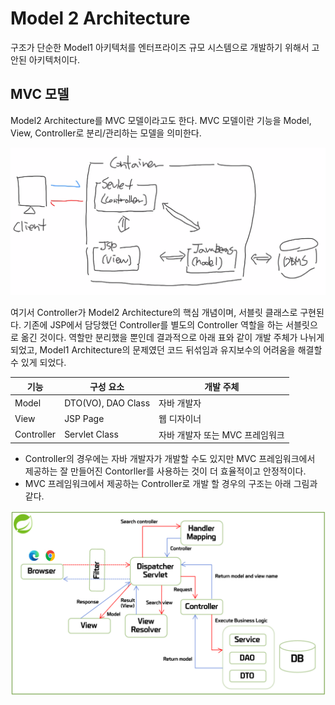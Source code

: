 # Model 2 Architecture

구조가 단순한 Model1 아키텍처를 엔터프라이즈 규모 시스템으로 개발하기 위해서 고안된 아키텍처이다.

## MVC 모델

Model2 Architecture를 MVC 모델이라고도 한다.
MVC 모델이란 기능을 Model, View, Controller로 분리/관리하는 모델을 의미한다.

<img src='./images/spring_model2_arch.png' alt='spring_model2_arch'/>

여기서 Controller가 Model2 Architecture의 핵심 개념이며, 서블릿 클래스로 구현된다.
기존에 JSP에서 담당했던 Controller를 별도의 Controller 역할을 하는 서블릿으로 옮긴 것이다.
역할만 분리했을 뿐인데 결과적으로 아래 표와 같이 개발 주체가 나뉘게 되었고,
Model1 Architecture의 문제였던 코드 뒤섞임과 유지보수의 어려움을 해결할 수 있게 되었다.

| 기능       | 구성 요소          | 개발 주체                       |
| ---------- | ------------------ | ------------------------------- |
| Model      | DTO(VO), DAO Class | 자바 개발자                     |
| View       | JSP Page           | 웹 디자이너                     |
| Controller | Servlet Class      | 자바 개발자 또는 MVC 프레임워크 |

- Controller의 경우에는 자바 개발자가 개발할 수도 있지만 MVC 프레임워크에서 제공하는 잘 만들어진 Contorller를 사용하는 것이 더 효율적이고 안정적이다.
- MVC 프레임워크에서 제공하는 Controller로 개발 할 경우의 구조는 아래 그림과 같다.

<img src='./images/spring_mvc_structure.png' alt='spring_mvc_structure'/>
